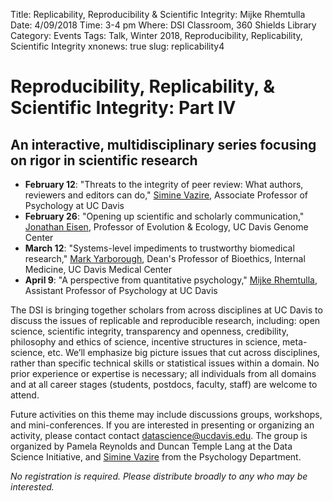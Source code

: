 Title: Replicability, Reproducibility & Scientific Integrity: Mijke Rhemtulla
Date: 4/09/2018
Time: 3-4 pm
Where: DSI Classroom, 360 Shields Library
Category: Events
Tags: Talk, Winter 2018, Reproducibility, Replicability, Scientific Integrity
xnonews: true
slug: replicability4

# Reproducibility, Replicability, & Scientific Integrity: Part IV
## An interactive, multidisciplinary series focusing on rigor in scientific research

* **February 12**: "Threats to the integrity of peer review: What authors, reviewers and editors can do," [Simine Vazire](http://psychology.ucdavis.edu/people/svazire), Associate Professor of Psychology at UC Davis
* **February 26**: "Opening up scientific and scholarly communication," [Jonathan Eisen](http://biosci3.ucdavis.edu/Faculty/Profile/View/345), Professor of Evolution & Ecology, UC Davis Genome Center
* **March 12**: "Systems-level impediments to trustworthy biomedical research," [Mark Yarborough](http://www.ucdmc.ucdavis.edu/bioethics/ourteam/team_mark.html), Dean's Professor of Bioethics, Internal Medicine, UC Davis Medical Center
* **April 9**: "A perspective from quantitative psychology," [Mijke Rhemtulla](http://psychology.ucdavis.edu/people/mijke), Assistant Professor of Psychology at UC Davis

The DSI is bringing together scholars from across disciplines at UC Davis to discuss the issues of replicable and reproducible research, including: open science, scientific integrity, transparency and openness, credibility, philosophy and ethics of science, incentive structures in science, meta-science, etc. We’ll emphasize big picture issues that cut across disciplines, rather than specific technical skills or statistical issues within a domain. No prior experience or expertise is necessary; all individuals from all domains and at all career stages (students, postdocs, faculty, staff) are welcome to attend.

Future activities on this theme may include discussions groups, workshops, and mini-conferences. If you are interested in presenting or organizing an activity, please contact contact [datascience@ucdavis.edu](mailto:datascience@ucdavis.edu). The group is organized by Pamela Reynolds and Duncan Temple Lang at the Data Science Initiative, and [Simine Vazire](http://psychology.ucdavis.edu/people/svazire) from the Psychology Department.

*No registration is required. Please distribute broadly to any who may be interested.*